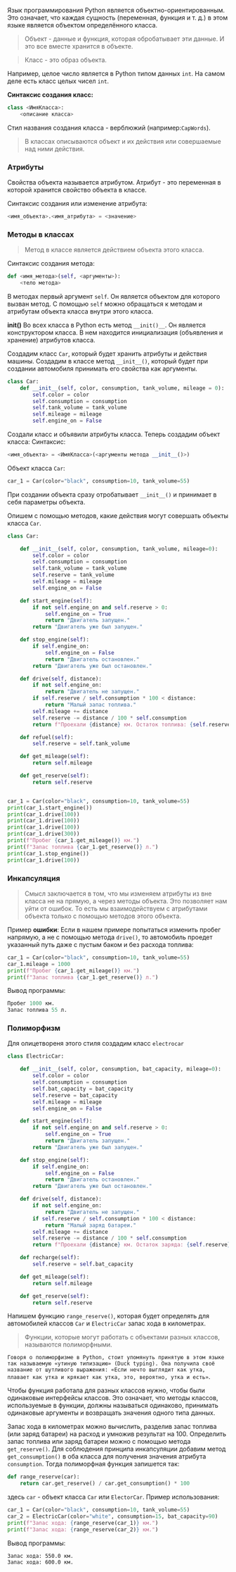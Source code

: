  Язык программирования Python является объектно-ориентированным. Это означает, что каждая сущность (переменная, функция и т. д.) в этом языке является объектом определённого класса.

> Объект - данные и функция, которая обробатывает эти данные. И это все вместе хранится в объекте.

> Класс - это образ объекта.


Например, целое число является в Python типом данных `int`. На самом деле есть класс целых чисел `int`.

**Синтаксис создания класс:**
```python
class <ИмяКласса>:
    <описание класса>
```
Стил названия создания класса - верблюжий (например:`CapWords`).

>В классах описываются объект и их действия или совершаемые над ними действия. 

### Атрибуты
Свойства объекта называется атрибутом. Атрибут - это переменная в которой хранится свойство объекта в классе.

Синтаксис создания или изменение атрибута:
```python
<имя_объекта>.<имя_атрибута> = <значение>
```

### Методы в классах

>Метод в классе является действием объекта этого класса.

Синтаксис создания метода:
```python
def <имя_метода>(self, <аргументы>):
    <тело метода>
```
В методах первый аргумент `self`. Он является объектом для которого вызван метод.  С помощью `self` можно обращаться к методам и атрибутам объекта класса внутри этого класса. 

**__init()__** 
	Во всех класса в Python есть метод `__init()__`. Он является конструктором класса. В нем находится инициализация (объявления и хранение) атрибутов класса.

Создадим класс `Car`, который будет хранить атрибуты и действия машины. Создадим в классе метод `__init__()`, который будет при создании автомобиля принимать его свойства как аргументы.
```python
class Car:
	def __init__(self, color, consumption, tank_volume, mileage = 0):
		self.color = color
		self.consumption = consumption
		self.tank_volume = tank_volume
		self.mileage = mileage
		self.engine_on = False

```
Создали класс и объявили атрибуты класса.
Теперь создадим объект класса:
Синтаксис:
```python
<имя_объекта> = <ИмяКласса>(<аргументы метода __init__()>)
```
Объект класса `Car`:
```python
car_1 = Car(color="black", consumption=10, tank_volume=55)
```

При создании объекта сразу отробатывает `__init__()` и принимает в себя параметры объекта.

Опишем с помощью методов, какие действия могут совершать объекты класса `Car`.
```python
class Car:

    def __init__(self, color, consumption, tank_volume, mileage=0):
        self.color = color
        self.consumption = consumption
        self.tank_volume = tank_volume
        self.reserve = tank_volume
        self.mileage = mileage
        self.engine_on = False

    def start_engine(self):
        if not self.engine_on and self.reserve > 0:
            self.engine_on = True
            return "Двигатель запущен."
        return "Двигатель уже был запущен."

    def stop_engine(self):
        if self.engine_on:
            self.engine_on = False
            return "Двигатель остановлен."
        return "Двигатель уже был остановлен."

    def drive(self, distance):
        if not self.engine_on:
            return "Двигатель не запущен."
        if self.reserve / self.consumption * 100 < distance:
            return "Малый запас топлива."
        self.mileage += distance
        self.reserve -= distance / 100 * self.consumption
        return f"Проехали {distance} км. Остаток топлива: {self.reserve} л."

    def refuel(self):
        self.reserve = self.tank_volume

    def get_mileage(self):
        return self.mileage

    def get_reserve(self):
        return self.reserve


car_1 = Car(color="black", consumption=10, tank_volume=55)
print(car_1.start_engine())
print(car_1.drive(100))
print(car_1.drive(100))
print(car_1.drive(100))
print(car_1.drive(300))
print(f"Пробег {car_1.get_mileage()} км.")
print(f"Запас топлива {car_1.get_reserve()} л.")
print(car_1.stop_engine())
print(car_1.drive(100))
```

### Инкапсуляция 
>Смысл заключается в том, что мы изменяем атрибуты из вне класса не на прямую, а через методы объекта. Это позволяет нам уйти от ошибок. То есть мы взаимодействуем с атрибутами объекта только с помощью методов этого объекта.

Пример **ошибки**:
Если в нашем примере попытаться изменить пробег напрямую, а не с помощью метода `drive()`, то автомобиль проедет указанный путь даже с пустым баком и без расхода топлива:

```python
car_1 = Car(color="black", consumption=10, tank_volume=55)
car_1.mileage = 1000
print(f"Пробег {car_1.get_mileage()} км.")
print(f"Запас топлива {car_1.get_reserve()} л.")
```
Вывод программы:
```python
Пробег 1000 км.
Запас топлива 55 л.
```

### Полиморфизм
Для олицетвореня этого стиля создадим класс `electrocar`
```python
class ElectricCar:

    def __init__(self, color, consumption, bat_capacity, mileage=0):
        self.color = color
        self.consumption = consumption
        self.bat_capacity = bat_capacity
        self.reserve = bat_capacity
        self.mileage = mileage
        self.engine_on = False

    def start_engine(self):
        if not self.engine_on and self.reserve > 0:
            self.engine_on = True
            return "Двигатель запущен."
        return "Двигатель уже был запущен."

    def stop_engine(self):
        if self.engine_on:
            self.engine_on = False
            return "Двигатель остановлен."
        return "Двигатель уже был остановлен."

    def drive(self, distance):
        if not self.engine_on:
            return "Двигатель не запущен."
        if self.reserve / self.consumption * 100 < distance:
            return "Малый заряд батареи."
        self.mileage += distance
        self.reserve -= distance / 100 * self.consumption
        return f"Проехали {distance} км. Остаток заряда: {self.reserve} кВт*ч."

    def recharge(self):
        self.reserve = self.bat_capacity

    def get_mileage(self):
        return self.mileage

    def get_reserve(self):
        return self.reserve
```

Напишем функцию `range_reserve()`, которая будет определять для автомобилей классов `Car` и `ElectricCar` запас хода в километрах.
>Функции, которые могут работать с объектами разных классов, называются полиморфными.

`Говоря о полиморфизме в Python, стоит упомянуть принятую в этом языке так называемую «утиную типизацию» (Duck typing). Она получила своё название от шутливого выражения: «Если нечто выглядит как утка, плавает как утка и крякает как утка, это, вероятно, утка и есть»`.

Чтобы функция работала для разных классов нужно, чтобы были одинаковые интерфейсы классов. Это означает, что методы классов, используемые в функции, должны называться одинаково, принимать одинаковые аргументы и возвращать значения одного типа данных.

Запас хода в километрах можно вычислить, разделив запас топлива (или заряд батареи) на расход и умножив результат на 100. Определить запас топлива или заряд батареи можно с помощью метода `get_reserve()`. Для соблюдения принципа инкапсуляции добавим метод `get_consumption()` в оба класса для получения значения атрибута `consumption`. Тогда полиморфная функция запишется так:

```python
def range_reserve(car):
    return car.get_reserve() / car.get_consumption() * 100
```
здесь `car` - объект класса `Car` или `ElectorCar`. 
Пример использования:
```python
car_1 = Car(color="black", consumption=10, tank_volume=55)
car_2 = ElectricCar(color="white", consumption=15, bat_capacity=90)
print(f"Запас хода: {range_reserve(car_1)} км.")
print(f"Запас хода: {range_reserve(car_2)} км.")
```
Вывод программы:
```text
Запас хода: 550.0 км.
Запас хода: 600.0 км.
```

